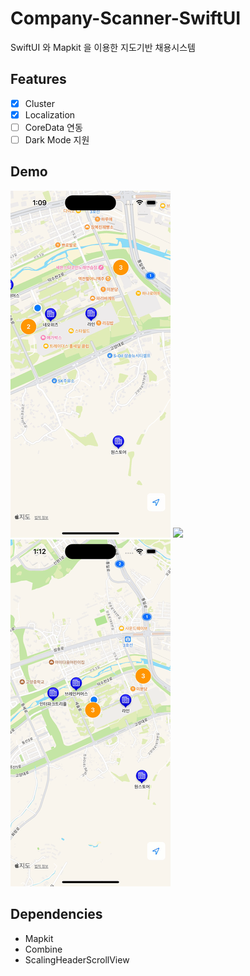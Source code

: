 # Company-Scanner-SwiftUI

SwiftUI 와 Mapkit 을 이용한 지도기반 채용시스템

## Features

- [x] Cluster
- [x] Localization
- [ ] CoreData 연동
- [ ] Dark Mode 지원

## Demo

<img src="./img/demo1.gif"> <img src="./img/demo2.gif"> <img src="./img/demo3.gif">

## Dependencies

- Mapkit
- Combine
- ScalingHeaderScrollView